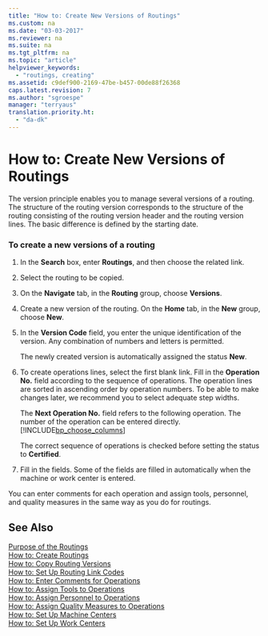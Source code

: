 ```yaml
---
title: "How to: Create New Versions of Routings"
ms.custom: na
ms.date: "03-03-2017"
ms.reviewer: na
ms.suite: na
ms.tgt_pltfrm: na
ms.topic: "article"
helpviewer_keywords: 
  - "routings, creating"
ms.assetid: c9def900-2169-47be-b457-00de88f26368
caps.latest.revision: 7
ms.author: "sgroespe"
manager: "terryaus"
translation.priority.ht: 
  - "da-dk"
---
```

# How to: Create New Versions of Routings
The version principle enables you to manage several versions of a routing. The structure of the routing version corresponds to the structure of the routing consisting of the routing version header and the routing version lines. The basic difference is defined by the starting date.  
  
### To create a new versions of a routing  
  
1.  In the **Search** box, enter **Routings**, and then choose the related link.  
  
2.  Select the routing to be copied.  
  
3.  On the **Navigate** tab, in the **Routing** group, choose **Versions**.  
  
4.  Create a new version of the routing. On the **Home** tab, in the **New** group, choose **New**.  
  
5.  In the **Version Code** field, you enter the unique identification of the version. Any combination of numbers and letters is permitted.  
  
     The newly created version is automatically assigned the status **New**.  
  
6.  To create operations lines, select the first blank link. Fill in the **Operation No.** field according to the sequence of operations. The operation lines are sorted in ascending order by operation numbers. To be able to make changes later, we recommend you to select adequate step widths.  
  
     The **Next Operation No.** field refers to the following operation. The number of the operation can be entered directly. [!INCLUDE[bp_choose_columns](../DesignAndEngineering/includes/bp_choose_columns_md.md)]  
  
     The correct sequence of operations is checked before setting the status to **Certified**.  
  
7.  Fill in the fields. Some of the fields are filled in automatically when the machine or work center is entered.  
  
 You can enter comments for each operation and assign tools, personnel, and quality measures in the same way as you do for routings.  
  
## See Also  
 [Purpose of the Routings](../DesignAndEngineering/purpose-of-the-routings.md)   
 [How to: Create Routings](../DesignAndEngineering/how-to-create-routings.md)   
 [How to: Copy Routing Versions](../DesignAndEngineering/how-to-copy-routing-versions.md)   
 [How to: Set Up Routing Link Codes](../DesignAndEngineering/how-to-set-up-routing-link-codes.md)   
 [How to: Enter Comments for Operations](../Production/how-to-enter-comments-for-operations.md)   
 [How to: Assign Tools to Operations](../Production/how-to-assign-tools-to-operations.md)   
 [How to: Assign Personnel to Operations](../Production/how-to-assign-personnel-to-operations.md)   
 [How to: Assign Quality Measures to Operations](../Production/how-to-assign-quality-measures-to-operations.md)   
 [How to: Set Up Machine Centers](../Production/how-to-set-up-machine-centers.md)   
 [How to: Set Up Work Centers](../Production/how-to-set-up-work-centers.md)